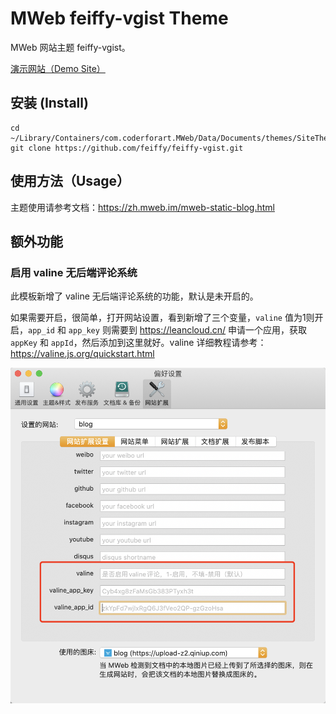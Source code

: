 # MWeb feiffy-vgist Theme

MWeb 网站主题 feiffy-vgist。  

[演示网站（Demo Site）](http://test.feiffy.cc/blog/index.html)  

## 安装 (Install)

```
cd ~/Library/Containers/com.coderforart.MWeb/Data/Documents/themes/SiteThemes
git clone https://github.com/feiffy/feiffy-vgist.git
```

## 使用方法（Usage）

主题使用请参考文档：https://zh.mweb.im/mweb-static-blog.html

## 额外功能

### 启用 valine 无后端评论系统

此模板新增了 valine 无后端评论系统的功能，默认是未开启的。

如果需要开启，很简单，打开网站设置，看到新增了三个变量，`valine` 值为1则开启，`app_id` 和 `app_key` 则需要到 https://leancloud.cn/ 申请一个应用，获取 `appKey` 和 `appId`，然后添加到这里就好。valine 详细教程请参考：https://valine.js.org/quickstart.html

![](imgs/1.png)